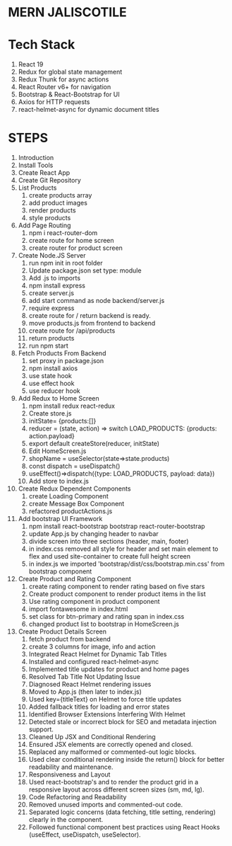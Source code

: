 # MERN JALISCOTILE

# Tech Stack

1. React 19
2. Redux for global state management
3. Redux Thunk for async actions
4. React Router v6+ for navigation
5. Bootstrap & React-Bootstrap for UI
6. Axios for HTTP requests
7. react-helmet-async for dynamic document titles

# STEPS

1. Introduction
2. Install Tools
3. Create React App
4. Create Git Repository
5. List Products
   1. create products array
   2. add product images
   3. render products
   4. style products
6. Add Page Routing
   1. npm i react-router-dom
   2. create route for home screen
   3. create router for product screen
7. Create Node.JS Server
   1. run npm init in root folder
   2. Update package.json set type: module
   3. Add .js to imports
   4. npm install express
   5. create server.js
   6. add start command as node backend/server.js
   7. require express
   8. create route for / return backend is ready.
   9. move products.js from frontend to backend
   10. create route for /api/products
   11. return products
   12. run npm start
8. Fetch Products From Backend
   1. set proxy in package.json
   2. npm install axios
   3. use state hook
   4. use effect hook
   5. use reducer hook
9. Add Redux to Home Screen
   1. npm install redux react-redux
   2. Create store.js
   3. initState= {products:[]}
   4. reducer = (state, action) => switch LOAD_PRODUCTS: {products: action.payload}
   5. export default createStore(reducer, initState)
   6. Edit HomeScreen.js
   7. shopName = useSelector(state=>state.products)
   8. const dispatch = useDispatch()
   9. useEffect()=>dispatch({type: LOAD_PRODUCTS, payload: data})
   10. Add store to index.js
10. Create Redux Dependent Components
    1. create Loading Component
    2. create Message Box Component
    3. refactored productActions.js
11. Add bootstrap UI Framework
    1. npm install react-bootstrap bootstrap react-router-bootstrap
    2. update App.js by changing header to navbar
    3. divide screen into three sections (header, main, footer)
    4. in index.css removed all style for header and set main element to flex and used site-container to create
       full height screen
    5. in index.js we imported 'bootstrap/dist/css/bootstrap.min.css' from bootstrap component
12. Create Product and Rating Component
    1. create rating component to render rating based on five stars
    2. Create product component to render product items in the list
    3. Use rating component in product component
    4. import fontawesome in index.html
    5. set class for btn-primary and rating span in index.css
    6. changed product list to bootstrap in HomeScreen.js
13. Create Product Details Screen
    1. fetch product from backend
    2. create 3 columns for image, info and action
    3. Integrated React Helmet for Dynamic Tab Titles
    4. Installed and configured react-helmet-async
    5. Implemented title updates for product and home pages
    6. Resolved Tab Title Not Updating Issue
    7. Diagnosed React Helmet rendering issues
    8. Moved <HelmetProvider> to App.js (then later to index.js)
    9. Used key={titleText} on Helmet to force title updates
    10. Added fallback titles for loading and error states
    11. Identified Browser Extensions Interfering With Helmet
    12. Detected stale or incorrect <title> values in DevTools
    13. Bypassed Helmet issues using direct document.title updates
    14. Implemented document.title via useEffect
    15. Replaced dynamic Helmet logic with useEffect to reliably update browser tab titles
    16. Applied to ProductScreen.js and HomeScreen.js for consistency
    17. Cleaned Up Helmet Usage
    18. Removed redundant <Helmet> usage in App.js
    19. Disabled <Helmet> in individual screens while retaining it for future SEO flexibility
    20. Resolved JSX Parsing Errors in App.js
    21. Wrapped multiple top-level JSX elements using React Fragments (<>...</>)
    22. Cleaned Up console.log() Usage
    23. Removed or commented out development logs before production
    24. Optionally recommended wrapping logs with process.env.NODE_ENV === 'development'
    25. Maintained Consistent Navigation Title Behavior
    26. Verified that navigation between Home and Product pages triggers proper title updates
    27. Addressed race conditions and stale title rendering across route transitions
14. Refactor HomeScreen and ProductScreen for improved state handling and UI
    1. Redux Integration for Product Fetching
    1. Used useDispatch to trigger the listProducts() action when the component mounts.
    1. Used useSelector to extract loading, error, and products state from the Redux store (state.productList).
    1. Loading and Error Handling UI
    1. Displayed a <LoadingBox /> component while products are being fetched.
    1. Displayed a <MessageBox variant="danger"> component if an error occurred during product retrieval.
    1. Displayed the product grid (<Row>) only if the fetch was successful and no errors were present.
    1. Improved Tab Title Management
    1. Added a useEffect hook to immediately set the browser tab title using document.title = 'Jalisco Tile' for quick responsiveness when navigating to the home screen.
    1. Included a <Helmet><title>Jalisco Tile</title></Helmet> block for SEO and metadata injection support.
    1. Cleaned Up JSX and Conditional Rendering
    1. Ensured JSX elements are correctly opened and closed.
    1. Replaced any malformed or commented-out logic blocks.
    1. Used clear conditional rendering inside the return() block for better readability and maintenance.
    1. Responsiveness and Layout
    1. Used react-bootstrap's <Row> and <Col> to render the product grid in a responsive layout across different screen sizes (sm, md, lg).
    1. Code Refactoring and Readability
    1. Removed unused imports and commented-out code.
    1. Separated logic concerns (data fetching, title setting, rendering) clearly in the component.
    1. Followed functional component best practices using React Hooks (useEffect, useDispatch, useSelector).

